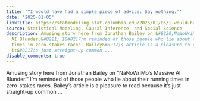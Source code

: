 ```yaml
---
title: '“I would have had a simple piece of advice: Say nothing.”'
date: '2025-01-05'
linkTitle: https://statmodeling.stat.columbia.edu/2025/01/05/i-would-have-had-a-simple-piece-of-advice-say-nothing/
source: Statistical Modeling, Causal Inference, and Social Science
description: Amusing story here from Jonathan Bailey on &#8220;NaNoWriMo’s Massive
  AI Blunder.&#8221; I&#8217;m reminded of those people who lie about their running
  times in zero-stakes races. Bailey&#8217;s article is a pleasure to read because
  it&#8217;s just straight-up common ...
disable_comments: true
---
```

Amusing story here from Jonathan Bailey on &#8220;NaNoWriMo’s Massive AI Blunder.&#8221; I&#8217;m reminded of those people who lie about their running times in zero-stakes races. Bailey&#8217;s article is a pleasure to read because it&#8217;s just straight-up common ...